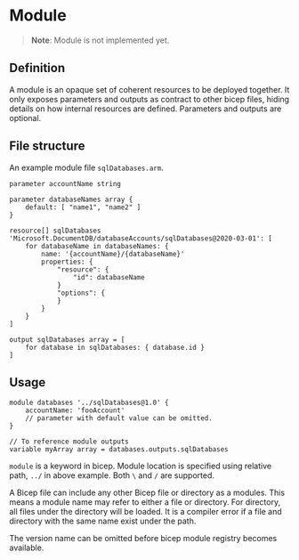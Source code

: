 # Module
> **Note**: Module is not implemented yet. 

## Definition

A module is an opaque set of coherent resources to be deployed together. It only exposes parameters and outputs as contract to other bicep files, hiding details on how internal resources are defined. Parameters and outputs are optional.

## File structure

An example module file `sqlDatabases.arm`.

```
parameter accountName string

parameter databaseNames array {
    default: [ "name1", "name2" ]
}

resource[] sqlDatabases 'Microsoft.DocumentDB/databaseAccounts/sqlDatabases@2020-03-01': [
    for databaseName in databaseNames: {
        name: '{accountName}/{databaseName}'
        properties: {
            "resource": {
                "id": databaseName
            }
            "options": {
            }
        }
    }
]

output sqlDatabases array = [
    for database in sqlDatabases: { database.id }
]
```

## Usage

```
module databases '../sqlDatabases@1.0' {
    accountName: 'fooAccount'
    // parameter with default value can be omitted.
}

// To reference module outputs
variable myArray array = databases.outputs.sqlDatabases
```

`module` is a keyword in bicep. Module location is specified using relative path, `../` in above example. Both `\` and `/` are supported.

A Bicep file can include any other Bicep file or directory as a modules. This means a module name may refer to either a file or directory. For directory, all files under the directory will be loaded. It is a compiler error if a file and directory with the same name exist under the path.

The version name can be omitted before bicep module registry becomes available.
